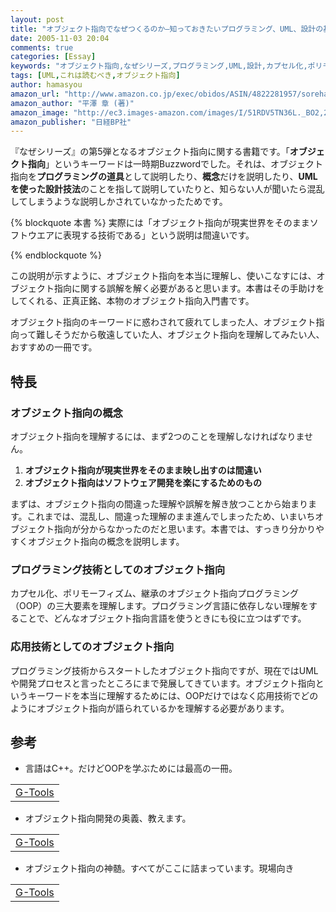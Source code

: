 ```yaml
---
layout: post
title: "オブジェクト指向でなぜつくるのか―知っておきたいプログラミング、UML、設計の基礎知識―"
date: 2005-11-03 20:04
comments: true
categories: [Essay]
keywords: "オブジェクト指向,なぜシリーズ,プログラミング,UML,設計,カプセル化,ポリモーフィズム,継承"
tags: [UML,これは読むべき,オブジェクト指向]
author: hamasyou
amazon_url: "http://www.amazon.co.jp/exec/obidos/ASIN/4822281957/sorehabooks-22/250-6063157-2299434?%5Fencoding=UTF8&camp=247&link%5Fcode=xm2"
amazon_author: "平澤 章 (著)"
amazon_image: "http://ec3.images-amazon.com/images/I/51RDV5TN36L._BO2,204,203,200_PIsitb-sticker-arrow-click,-76_AA300_SH20_OU09_.jpg"
amazon_publisher: "日経BP社"
---
```


『なぜシリーズ』の第5弾となるオブジェクト指向に関する書籍です。「<strong>オブジェクト指向</strong>」というキーワードは一時期Buzzwordでした。それは、オブジェクト指向を<strong>プログラミングの道具</strong>として説明したり、<strong>概念</strong>だけを説明したり、<strong>UMLを使った設計技法</strong>のことを指して説明していたりと、知らない人が聞いたら混乱してしまうような説明しかされていなかったためです。

{% blockquote 本書 %}
実際には「オブジェクト指向が現実世界をそのままソフトウエアに表現する技術である」という説明は間違いです。


{% endblockquote %}

この説明が示すように、オブジェクト指向を本当に理解し、使いこなすには、オブジェクト指向に関する誤解を解く必要があると思います。本書はその手助けをしてくれる、正真正銘、本物のオブジェクト指向入門書です。

オブジェクト指向のキーワードに惑わされて疲れてしまった人、オブジェクト指向って難しそうだから敬遠していた人、オブジェクト指向を理解してみたい人、おすすめの一冊です。


<!-- more -->

<h2>特長</h2>

<h3>オブジェクト指向の概念</h3>

オブジェクト指向を理解するには、まず2つのことを理解しなければなりません。

<ol><li><strong>オブジェクト指向が現実世界をそのまま映し出すのは間違い</strong></li><li><strong>オブジェクト指向はソフトウェア開発を楽にするためのもの</strong></li></ol>

まずは、オブジェクト指向の間違った理解や誤解を解き放つことから始まります。これまでは、混乱し、間違った理解のまま進んでしまったため、いまいちオブジェクト指向が分からなかったのだと思います。本書では、すっきり分かりやすくオブジェクト指向の概念を説明します。

<h3>プログラミング技術としてのオブジェクト指向</h3>

カプセル化、ポリモーフィズム、継承のオブジェクト指向プログラミング（OOP）の三大要素を理解します。プログラミング言語に依存しない理解をすることで、どんなオブジェクト指向言語を使うときにも役に立つはずです。

<h3>応用技術としてのオブジェクト指向</h3>

プログラミング技術からスタートしたオブジェクト指向ですが、現在ではUMLや開発プロセスと言ったところにまで発展してきています。オブジェクト指向というキーワードを本当に理解するためには、OOPだけではなく応用技術でどのようにオブジェクト指向が語られているかを理解する必要があります。

<h2>参考</h2>

+ 言語はC++。だけどOOPを学ぶためには最高の一冊。
<div class="rakuten"><table width="400"  border="0" cellpadding="5"><tr><td colspan="2" ><a href="http://www.amazon.co.jp/exec/obidos/ASIN/4881356194/sorehabooks-22/" rel="external nofollow">G-Tools</a></font></td></tr></table></div>

+ オブジェクト指向開発の奥義、教えます。
<div class="rakuten"><table  width="400" border="0" cellpadding="5"><tr><td colspan="2" ><a href="http://www.amazon.co.jp/exec/obidos/ASIN/4797323361/sorehabooks-22/" rel="external nofollow">G-Tools</a></font></td></tr></table></div>

+ オブジェクト指向の神髄。すべてがここに詰まっています。現場向き
<div class="rakuten"><table  width="400" border="0" cellpadding="5"><tr><td colspan="2" ><a href="http://www.amazon.co.jp/exec/obidos/ASIN/4822282376/sorehabooks-22/" rel="external nofollow">G-Tools</a></font></td></tr></table></div>




